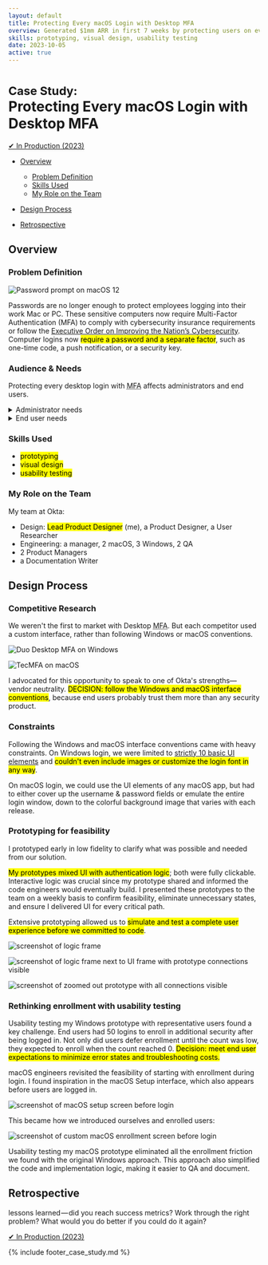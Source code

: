```yaml
---
layout: default
title: Protecting Every macOS Login with Desktop MFA 
overview: Generated $1mm ARR in first 7 weeks by protecting users on every login to their Mac or PC
skills: prototyping, visual design, usability testing
date: 2023-10-05
active: true
---
```


# <small>Case Study:</small> <br />Protecting Every macOS Login with Desktop MFA

<a href="#" type="button" class="btn btn-success" target="_blank">&#10004; In Production (2023)</a>



* [Overview](#1)
  * [Problem Definition](#1.1)
  * [Skills Used](#1.2)
  * [My Role on the Team](#1.3)

* [Design Process](#2)


* [Retrospective](#3)



## Overview



### Problem Definition

<img
  src="{{ site.url }}/assets/mfa/macOS-pw-login.png"
  alt="Password prompt on macOS 12"
  class="screenshot screenshot-landscape"
/>

Passwords are no longer enough to protect employees logging into their work Mac or PC. These sensitive computers now require Multi-Factor Authentication (MFA) to comply with cybersecurity insurance requirements or follow the [Executive Order on Improving the Nation’s Cybersecurity](https://www.whitehouse.gov/briefing-room/presidential-actions/2021/05/12/executive-order-on-improving-the-nations-cybersecurity/). Computer logins now <mark>require a password and a separate factor</mark>, such as one-time code, a push notification, or a security key.



### Audience & Needs

Protecting every desktop login with <abbr title="Multi-Factor Authentication">MFA</abbr> affects administrators and end users. 

<details>
    <summary>Administrator needs</summary>

    <ul>
        <li>deploy software that changes the login experience for every computer in their organization</li>
        <li>configure which end users are affected</li>
        <li>minimize end users being locked out of their work computers</li>
    </ul>

</details>

<details>
    <summary>End user needs</summary>

    <ul>
        <li>understand their computer login will change</li>
        <li>get enrolled in any new security measures for <abbr title="Multi-Factor Authentication">MFA</abbr></li>
        <li>use <abbr title="Multi-Factor Authentication">MFA</abbr> on every computer login</li>
        <li>still be able to login when their computer is offline</li>
    </ul>
</details>



### Skills Used

* <mark>prototyping</mark>
* <mark>visual design</mark>
* <mark>usability testing</mark>



### My Role on the Team

My team at Okta:

- Design: <mark>Lead Product Designer</mark> (me), a Product Designer, a User Researcher
- Engineering: a manager, 2 macOS, 3 Windows, 2 QA
- 2 Product Managers
- a Documentation Writer



## Design Process



### Competitive Research

We weren't the first to market with Desktop <abbr title="Multi-Factor Authentication">MFA</abbr>. But each competitor used a custom interface, rather than following Windows or macOS conventions. 

<img
  src="{{ site.url }}/assets/mfa/duo-win.png"
  alt="Duo Desktop MFA on Windows"
  class="screenshot screenshot-landscape"
/>

<img
  src="{{ site.url }}/assets/mfa/tecmfa-mac.png"
  alt="TecMFA on macOS"
  class="screenshot screenshot-landscape"
/>

I advocated for this opportunity to speak to one of Okta's strengths&mdash;vendor neutrality. <mark><span class="decision">DECISION</span>: follow the Windows and macOS interface conventions</mark>, because end users probably trust them more than any security product.



### Constraints

Following the Windows and macOS interface conventions came with heavy constraints. On Windows login, we were limited to [strictly 10 basic UI elements](https://learn.microsoft.com/en-us/windows/win32/api/credentialprovider/ne-credentialprovider-credential_provider_field_type) and <mark>couldn't even include images or customize the login font in any way</mark>.

On macOS login, we could use the UI elements of any macOS app, but had to either cover up the username &amp; password fields or emulate the entire login window, down to the colorful background image that varies with each release.



### Prototyping for feasibility

I prototyped early in low fidelity to clarify what was possible and needed from our solution.

<mark>My prototypes mixed UI with authentication logic</mark>; both were fully clickable. Interactive logic was crucial since my prototype shared and informed the code engineers would eventually build. I presented these prototypes to the team on a weekly basis to confirm feasibility, eliminate unnecessary states, and ensure I delivered UI for every critical path.

Extensive prototyping allowed us to <mark>simulate and test a complete user experience before we committed to code</mark>.

<img
  src="{{ site.url }}/assets/mfa/macOS-logic-frame.png"
  alt="screenshot of logic frame"
  class="screenshot screenshot-landscape zoomable"
/>

<img
  src="{{ site.url }}/assets/mfa/macOS-logic-with-UI.jpg"
  alt="screenshot of logic frame next to UI frame with prototype connections visible"
  class="screenshot screenshot-landscape zoomable"
/>

<img
  src="{{ site.url }}/assets/mfa/macOS-prototype.jpg"
  alt="screenshot of zoomed out prototype with all connections visible"
  class="screenshot screenshot-landscape zoomable"
/>



### Rethinking enrollment with usability testing

Usability testing my Windows prototype with representative users found a key challenge. End users had 50 logins to enroll in additional security after being logged in. Not only did users defer enrollment until the count was low, they expected to enroll when the count reached 0. <mark><span class="decision">Decision</span>: meet end user expectations to minimize error states and troubleshooting costs.</mark>

macOS engineers revisited the feasibility of starting with enrollment during login.  I found inspiration in the macOS Setup interface, which also appears before users are logged in. 

<img
  src="{{ site.url }}/assets/mfa/macOS-setup.png"
  alt="screenshot of macOS setup screen before login"
  class="screenshot screenshot-landscape zoomable"
/>

This became how we introduced ourselves and enrolled users:

<img
  src="{{ site.url }}/assets/mfa/macOS-enrollment.png"
  alt="screenshot of custom macOS enrollment screen before login"
  class="screenshot screenshot-landscape zoomable"
/>

Usability testing my macOS prototype eliminated all the enrollment friction we found with the original Windows approach. This approach also simplified the code and implementation logic, making it easier to QA and document.



## Retrospective

lessons learned — did you reach success metrics? Work through the right problem? What would you do better if you could do it again?



<a href="#" type="button" class="btn btn-success" target="_blank">&#10004; In Production (2023)</a>

{% include footer_case_study.md %}
